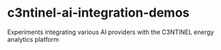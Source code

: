 # c3ntinel-ai-integration-demos
Experiments integrating various AI providers with the C3NTINEL energy analytics platform
